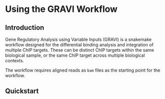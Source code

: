 # Using the GRAVI Workflow

## Introduction

Gene Regulatory Analysis using Variable Inputs (GRAVI) is a snakemake workflow designed for the differential binding analysis and integration of multiple ChIP targets.
These can be distinct ChIP targets within the same biological sample, or the same ChIP target across multiple biological contexts.

The workflow requires aligned reads as `bam` files as the starting point for the workflow.

## Quickstart


